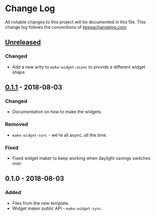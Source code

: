 # Change Log
All notable changes to this project will be documented in this file. This change log follows the conventions of [keepachangelog.com](http://keepachangelog.com/).

## [Unreleased]
### Changed
- Add a new arity to `make-widget-async` to provide a different widget shape.

## [0.1.1] - 2018-08-03
### Changed
- Documentation on how to make the widgets.

### Removed
- `make-widget-sync` - we're all async, all the time.

### Fixed
- Fixed widget maker to keep working when daylight savings switches over.

## 0.1.0 - 2018-08-03
### Added
- Files from the new template.
- Widget maker public API - `make-widget-sync`.

[Unreleased]: https://github.com/your-name/leetcode/compare/0.1.1...HEAD
[0.1.1]: https://github.com/your-name/leetcode/compare/0.1.0...0.1.1
